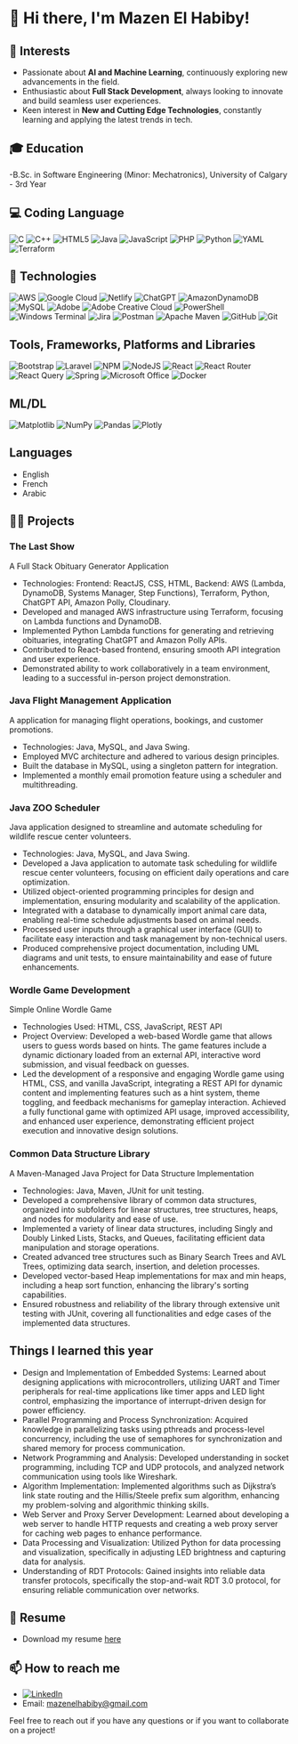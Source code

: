 # 👋 Hi there, I'm Mazen El Habiby!

## 🤖 Interests
- Passionate about **AI and Machine Learning**, continuously exploring new advancements in the field.
- Enthusiastic about **Full Stack Development**, always looking to innovate and build seamless user experiences.
- Keen interest in **New and Cutting Edge Technologies**, constantly learning and applying the latest trends in tech.

## 🎓 Education
-B.Sc. in Software Engineering (Minor: Mechatronics), University of Calgary - 3rd Year

## 💻 Coding Language
![C](https://img.shields.io/badge/c-%2300599C.svg?style=for-the-badge&logo=c&logoColor=white) ![C++](https://img.shields.io/badge/c++-%2300599C.svg?style=for-the-badge&logo=c%2B%2B&logoColor=white) ![HTML5](https://img.shields.io/badge/html5-%23E34F26.svg?style=for-the-badge&logo=html5&logoColor=white) ![Java](https://img.shields.io/badge/java-%23ED8B00.svg?style=for-the-badge&logo=openjdk&logoColor=white) ![JavaScript](https://img.shields.io/badge/javascript-%23323330.svg?style=for-the-badge&logo=javascript&logoColor=%23F7DF1E) ![PHP](https://img.shields.io/badge/php-%23777BB4.svg?style=for-the-badge&logo=php&logoColor=white) ![Python](https://img.shields.io/badge/python-3670A0?style=for-the-badge&logo=python&logoColor=ffdd54) ![YAML](https://img.shields.io/badge/yaml-%23ffffff.svg?style=for-the-badge&logo=yaml&logoColor=151515) ![Terraform](https://img.shields.io/badge/terraform-%235835CC.svg?style=for-the-badge&logo=terraform&logoColor=white) 

## 🤖 Technologies
![AWS](https://img.shields.io/badge/AWS-%23FF9900.svg?style=for-the-badge&logo=amazon-aws&logoColor=white) ![Google Cloud](https://img.shields.io/badge/GoogleCloud-%234285F4.svg?style=for-the-badge&logo=google-cloud&logoColor=white) ![Netlify](https://img.shields.io/badge/netlify-%23000000.svg?style=for-the-badge&logo=netlify&logoColor=#00C7B7) ![ChatGPT](https://img.shields.io/badge/chatGPT-74aa9c?style=for-the-badge&logo=openai&logoColor=white) ![AmazonDynamoDB](https://img.shields.io/badge/Amazon%20DynamoDB-4053D6?style=for-the-badge&logo=Amazon%20DynamoDB&logoColor=white) ![MySQL](https://img.shields.io/badge/mysql-%2300f.svg?style=for-the-badge&logo=mysql&logoColor=white) 	![Adobe](https://img.shields.io/badge/adobe-%23FF0000.svg?style=for-the-badge&logo=adobe&logoColor=white) ![Adobe Creative Cloud](https://img.shields.io/badge/Adobe%20Creative%20Cloud-DA1F26.svg?style=for-the-badge&logo=Adobe%20Creative%20Cloud&logoColor=white) ![PowerShell](https://img.shields.io/badge/PowerShell-%235391FE.svg?style=for-the-badge&logo=powershell&logoColor=white) ![Windows Terminal](https://img.shields.io/badge/Windows%20Terminal-%234D4D4D.svg?style=for-the-badge&logo=windows-terminal&logoColor=white) ![Jira](https://img.shields.io/badge/jira-%230A0FFF.svg?style=for-the-badge&logo=jira&logoColor=white) ![Postman](https://img.shields.io/badge/Postman-FF6C37?style=for-the-badge&logo=postman&logoColor=white) ![Apache Maven](https://img.shields.io/badge/Apache%20Maven-C71A36?style=for-the-badge&logo=Apache%20Maven&logoColor=white) ![GitHub](https://img.shields.io/badge/github-%23121011.svg?style=for-the-badge&logo=github&logoColor=white) ![Git](https://img.shields.io/badge/git-%23F05033.svg?style=for-the-badge&logo=git&logoColor=white)

## Tools, Frameworks, Platforms and Libraries
![Bootstrap](https://img.shields.io/badge/bootstrap-%238511FA.svg?style=for-the-badge&logo=bootstrap&logoColor=white) ![Laravel](https://img.shields.io/badge/laravel-%23FF2D20.svg?style=for-the-badge&logo=laravel&logoColor=white) ![NPM](https://img.shields.io/badge/NPM-%23CB3837.svg?style=for-the-badge&logo=npm&logoColor=white) ![NodeJS](https://img.shields.io/badge/node.js-6DA55F?style=for-the-badge&logo=node.js&logoColor=white) ![React](https://img.shields.io/badge/react-%2320232a.svg?style=for-the-badge&logo=react&logoColor=%2361DAFB) ![React Router](https://img.shields.io/badge/React_Router-CA4245?style=for-the-badge&logo=react-router&logoColor=white) ![React Query](https://img.shields.io/badge/-React%20Query-FF4154?style=for-the-badge&logo=react%20query&logoColor=white) ![Spring](https://img.shields.io/badge/spring-%236DB33F.svg?style=for-the-badge&logo=spring&logoColor=white) ![Microsoft Office](https://img.shields.io/badge/Microsoft_Office-D83B01?style=for-the-badge&logo=microsoft-office&logoColor=white) ![Docker](https://img.shields.io/badge/docker-%230db7ed.svg?style=for-the-badge&logo=docker&logoColor=white)

## ML/DL
![Matplotlib](https://img.shields.io/badge/Matplotlib-%23ffffff.svg?style=for-the-badge&logo=Matplotlib&logoColor=black) ![NumPy](https://img.shields.io/badge/numpy-%23013243.svg?style=for-the-badge&logo=numpy&logoColor=white) ![Pandas](https://img.shields.io/badge/pandas-%23150458.svg?style=for-the-badge&logo=pandas&logoColor=white) ![Plotly](https://img.shields.io/badge/Plotly-%233F4F75.svg?style=for-the-badge&logo=plotly&logoColor=white)


## Languages
- English
- French
- Arabic


## 👨‍💻 Projects
### The Last Show
A Full Stack Obituary Generator Application	
- Technologies: Frontend: ReactJS, CSS, HTML, Backend: AWS (Lambda, DynamoDB, Systems Manager, Step Functions), Terraform, Python, ChatGPT API, Amazon Polly, Cloudinary.
- Developed and managed AWS infrastructure using Terraform, focusing on Lambda functions and DynamoDB.
- Implemented Python Lambda functions for generating and retrieving obituaries, integrating ChatGPT and Amazon Polly APIs.
- Contributed to React-based frontend, ensuring smooth API integration and user experience.
- Demonstrated ability to work collaboratively in a team environment, leading to a successful in-person project demonstration.

### Java Flight Management Application 
A application for managing flight operations, bookings, and customer promotions.
- Technologies: Java, MySQL, and Java Swing.
- Employed MVC architecture and adhered to various design principles.
- Built the database in MySQL, using a singleton pattern for integration.
- Implemented a monthly email promotion feature using a scheduler and multithreading.

### Java ZOO Scheduler
Java application designed to streamline and automate scheduling for wildlife rescue center volunteers.
- Technologies: Java, MySQL, and Java Swing.
- Developed a Java application to automate task scheduling for wildlife rescue center volunteers, focusing on efficient daily operations and care optimization.
- Utilized object-oriented programming principles for design and implementation, ensuring modularity and scalability of the application.
- Integrated with a database to dynamically import animal care data, enabling real-time schedule adjustments based on animal needs.
- Processed user inputs through a graphical user interface (GUI) to facilitate easy interaction and task management by non-technical users.
- Produced comprehensive project documentation, including UML diagrams and unit tests, to ensure maintainability and ease of future enhancements.
  
### Wordle Game Development
Simple Online Wordle Game
- Technologies Used: HTML, CSS, JavaScript, REST API
- Project Overview: Developed a web-based Wordle game that allows users to guess words based on hints. The game features include a dynamic dictionary loaded from an external API, interactive word submission, and visual feedback on guesses.
- Led the development of a responsive and engaging Wordle game using HTML, CSS, and vanilla JavaScript, integrating a REST API for dynamic content and implementing features such as a hint system, theme toggling, and feedback mechanisms for gameplay interaction. Achieved a fully functional game with optimized API usage, improved accessibility, and enhanced user experience, demonstrating efficient project execution and innovative design solutions.

### Common Data Structure Library
A Maven-Managed Java Project for Data Structure Implementation
- Technologies: Java, Maven, JUnit for unit testing.
- Developed a comprehensive library of common data structures, organized into subfolders for linear structures, tree structures, heaps, and nodes for modularity and ease of use.
- Implemented a variety of linear data structures, including Singly and Doubly Linked Lists, Stacks, and Queues, facilitating efficient data manipulation and storage operations.
- Created advanced tree structures such as Binary Search Trees and AVL Trees, optimizing data search, insertion, and deletion processes.
- Developed vector-based Heap implementations for max and min heaps, including a heap sort function, enhancing the library's sorting capabilities.
- Ensured robustness and reliability of the library through extensive unit testing with JUnit, covering all functionalities and edge cases of the implemented data structures.

## Things I learned this year
- Design and Implementation of Embedded Systems: Learned about designing applications with microcontrollers, utilizing UART and Timer peripherals for real-time applications like timer apps and LED light control, emphasizing the importance of interrupt-driven design for power efficiency.
- Parallel Programming and Process Synchronization: Acquired knowledge in parallelizing tasks using pthreads and process-level concurrency, including the use of semaphores for synchronization and shared memory for process communication.
- Network Programming and Analysis: Developed understanding in socket programming, including TCP and UDP protocols, and analyzed network communication using tools like Wireshark.
- Algorithm Implementation: Implemented algorithms such as Dijkstra’s link state routing and the Hillis/Steele prefix sum algorithm, enhancing my problem-solving and algorithmic thinking skills.
- Web Server and Proxy Server Development: Learned about developing a web server to handle HTTP requests and creating a web proxy server for caching web pages to enhance performance.
- Data Processing and Visualization: Utilized Python for data processing and visualization, specifically in adjusting LED brightness and capturing data for analysis.
- Understanding of RDT Protocols: Gained insights into reliable data transfer protocols, specifically the stop-and-wait RDT 3.0 protocol, for ensuring reliable communication over networks.

## 📄 Resume
- Download my resume [here](https://github.com/mazen-elhabiby/Resume/raw/main/Mazen-El-Habiby-Resume.pdf)

## 📫 How to reach me
- [![LinkedIn](https://img.shields.io/badge/LinkedIn-%230077B5.svg?logo=linkedin&logoColor=white)](https://linkedin.com/in/mazenelhabiby) 
- Email: mazenelhabiby@gmail.com

Feel free to reach out if you have any questions or if you want to collaborate on a project!
